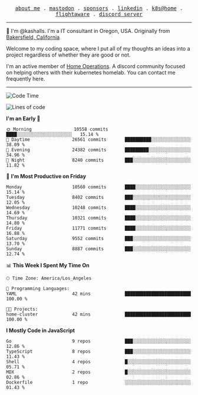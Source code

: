 <p align="center">
  <samp>
    <a href="https://jordanjones.org/">about me</a> .
    <a rel="me" href="https://mastodon.social/@kashall">mastodon</a> .
    <a href="https://github.com/sponsors/kashalls">sponsors</a> .
    <a href="https://linkedin.com/in/jordpjones">linkedin</a> .
    <a href="https://github.com/kashalls/home-cluster">k8s@home</a> .
    <a href="https://flightaware.com/adsb/stats/user/kashalls">flightaware</a> .
    <a href="https://discord.gg/V2WrCfqba9">discord server</a>
  </samp>
</p>

----------------------------------------------------------------

:wave: I'm @kashalls. I'm a IT consultant in Oregon, USA. Originally from [Bakersfield, California](https://maps.app.goo.gl/QQMtywTWghpXB6Tu6)

Welcome to my coding space, where I put all of my thoughts an ideas into a project regardless of whether they are good or not.

I'm an active member of [Home Operations](https://discord.gg/home-operations). A discord community focused on helping others with their kubernetes homelab. You can contact me frequently here.

----------------------------------------------------------------
<!--START_SECTION:waka-->
![Code Time](http://img.shields.io/badge/Code%20Time-2%2C363%20hrs%2026%20mins-blue)

![Lines of code](https://img.shields.io/badge/From%20Hello%20World%20I%27ve%20Written-11.3%20million%20lines%20of%20code-blue)

**I'm an Early 🐤** 

```text
🌞 Morning                10558 commits       ████░░░░░░░░░░░░░░░░░░░░░   15.14 % 
🌆 Daytime                26561 commits       ██████████░░░░░░░░░░░░░░░   38.09 % 
🌃 Evening                24382 commits       █████████░░░░░░░░░░░░░░░░   34.96 % 
🌙 Night                  8240 commits        ███░░░░░░░░░░░░░░░░░░░░░░   11.82 % 
```
📅 **I'm Most Productive on Friday** 

```text
Monday                   10560 commits       ████░░░░░░░░░░░░░░░░░░░░░   15.14 % 
Tuesday                  8402 commits        ███░░░░░░░░░░░░░░░░░░░░░░   12.05 % 
Wednesday                10248 commits       ████░░░░░░░░░░░░░░░░░░░░░   14.69 % 
Thursday                 10321 commits       ████░░░░░░░░░░░░░░░░░░░░░   14.80 % 
Friday                   11771 commits       ████░░░░░░░░░░░░░░░░░░░░░   16.88 % 
Saturday                 9552 commits        ███░░░░░░░░░░░░░░░░░░░░░░   13.70 % 
Sunday                   8887 commits        ███░░░░░░░░░░░░░░░░░░░░░░   12.74 % 
```


📊 **This Week I Spent My Time On** 

```text
🕑︎ Time Zone: America/Los_Angeles

💬 Programming Languages: 
YAML                     42 mins             █████████████████████████   100.00 % 

🐱‍💻 Projects: 
home-cluster             42 mins             █████████████████████████   100.00 % 
```

**I Mostly Code in JavaScript** 

```text
Go                       9 repos             ███░░░░░░░░░░░░░░░░░░░░░░   12.86 % 
TypeScript               8 repos             ███░░░░░░░░░░░░░░░░░░░░░░   11.43 % 
Shell                    4 repos             █░░░░░░░░░░░░░░░░░░░░░░░░   05.71 % 
MDX                      2 repos             █░░░░░░░░░░░░░░░░░░░░░░░░   02.86 % 
Dockerfile               1 repo              ░░░░░░░░░░░░░░░░░░░░░░░░░   01.43 % 
```




<!--END_SECTION:waka-->